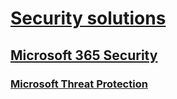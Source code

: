 # [Security solutions](index.md)

## [Microsoft 365 Security]()

### [Microsoft Threat Protection](mtp/index.md)


























